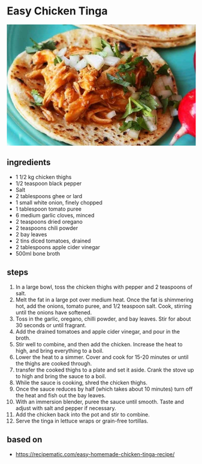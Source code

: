 # Easy Chicken Tinga

![Easy Chicken Tinga](images/easy-chicken-tinga.jpg)

## ingredients

- 1 1/2 kg chicken thighs
- 1/2 teaspoon black pepper
- Salt
- 2 tablespoons ghee or lard
- 1 small white onion, finely chopped
- 1 tablespoon tomato puree
- 6 medium garlic cloves, minced
- 2 teaspoons dried oregano
- 2 teaspoons chili powder
- 2 bay leaves
- 2 tins diced tomatoes, drained
- 2 tablespoons apple cider vinegar
- 500ml bone broth

## steps

1. In a large bowl, toss the chicken thighs with pepper and 2 teaspoons of salt.
2. Melt the fat in a large pot over medium heat. Once the fat is shimmering hot, add the onions, tomato puree, and 1/2 teaspoon salt. Cook, stirring until the onions have softened.
3. Toss in the garlic, oregano, chilli powder, and bay leaves. Stir for about 30 seconds or until fragrant.
4. Add the drained tomatoes and apple cider vinegar, and pour in the broth.
5. Stir well to combine, and then add the chicken. Increase the heat to high, and bring everything to a boil.
6. Lower the heat to a simmer. Cover and cook for 15-20 minutes or until the thighs are cooked through.
7. transfer the cooked thighs to a plate and set it aside. Crank the stove up to high and bring the sauce to a boil.
8. While the sauce is cooking, shred the chicken thighs.
9. Once the sauce reduces by half (which takes about 10 minutes) turn off the heat and fish out the bay leaves.
10. With an immersion blender, puree the sauce until smooth. Taste and adjust with salt and pepper if necessary.
11. Add the chicken back into the pot and stir to combine.
12. Serve the tinga in lettuce wraps or grain-free tortillas.

## based on

- https://recipematic.com/easy-homemade-chicken-tinga-recipe/
